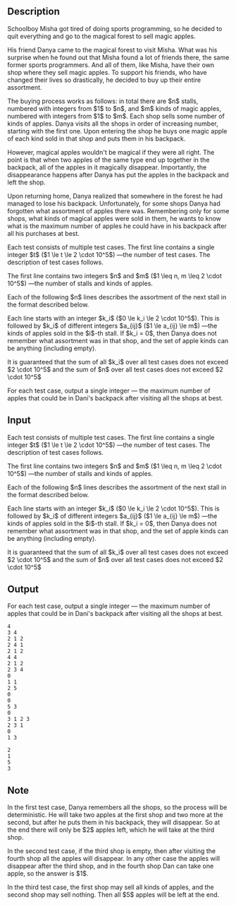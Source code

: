 ## Description

<div><p>Schoolboy Misha got tired of doing sports programming, so he decided to quit everything and go to the magical forest to sell magic apples.</p><p>His friend Danya came to the magical forest to visit Misha. What was his surprise when he found out that Misha found a lot of friends there, the same former sports programmers. And all of them, like Misha, have their own shop where they sell magic apples. To support his friends, who have changed their lives so drastically, he decided to buy up their entire assortment.</p><p>The buying process works as follows: in total there are $n$ stalls, numbered with integers from $1$ to $n$, and $m$ kinds of magic apples, numbered with integers from $1$ to $m$. Each shop sells some number of kinds of apples. Danya visits all the shops in order of increasing number, starting with the first one. Upon entering the shop he buys one magic apple of each kind sold in that shop and puts them in his backpack.</p><p>However, magical apples wouldn't be magical if they were all right. The point is that when two apples of the same type end up together in the backpack, all of the apples in it magically disappear. Importantly, the disappearance happens after Danya has put the apples in the backpack and left the shop.</p><p>Upon returning home, Danya realized that somewhere in the forest he had managed to lose his backpack. Unfortunately, for some shops Danya had forgotten what assortment of apples there was. Remembering only for some shops, what kinds of magical apples were sold in them, he wants to know what is the maximum number of apples he could have in his backpack after all his purchases at best.</p></div><div class="input-specification"><p>Each test consists of multiple test cases. The first line contains a single integer $t$ ($1 \le t \le 2 \cdot 10^5$)&nbsp;—the number of test cases. The description of test cases follows.</p><p>The first line contains two integers $n$ and $m$ ($1 \leq n, m \leq 2 \cdot 10^5$)&nbsp;—the number of stalls and kinds of apples.</p><p>Each of the following $n$ lines describes the assortment of the next stall in the format described below.</p><p>Each line starts with an integer $k_i$ ($0 \le k_i \le 2 \cdot 10^5$). This is followed by $k_i$ of different integers $a_{ij}$ ($1 \le a_{ij} \le m$)&nbsp;—the kinds of apples sold in the $i$-th stall. If $k_i = 0$, then Danya does not remember what assortment was in that shop, and the set of apple kinds can be anything (<span class="tex-font-style-bf">including empty</span>).</p><p>It is guaranteed that the sum of all $k_i$ over all test cases does not exceed $2 \cdot 10^5$ and the sum of $n$ over all test cases does not exceed $2 \cdot 10^5$</p></div><div class="output-specification"><p>For each test case, output a single integer&nbsp;— the maximum number of apples that could be in Dani's backpack after visiting all the shops at best.</p></div>

## Input

<p>Each test consists of multiple test cases. The first line contains a single integer $t$ ($1 \le t \le 2 \cdot 10^5$)&nbsp;—the number of test cases. The description of test cases follows.</p><p>The first line contains two integers $n$ and $m$ ($1 \leq n, m \leq 2 \cdot 10^5$)&nbsp;—the number of stalls and kinds of apples.</p><p>Each of the following $n$ lines describes the assortment of the next stall in the format described below.</p><p>Each line starts with an integer $k_i$ ($0 \le k_i \le 2 \cdot 10^5$). This is followed by $k_i$ of different integers $a_{ij}$ ($1 \le a_{ij} \le m$)&nbsp;—the kinds of apples sold in the $i$-th stall. If $k_i = 0$, then Danya does not remember what assortment was in that shop, and the set of apple kinds can be anything (<span class="tex-font-style-bf">including empty</span>).</p><p>It is guaranteed that the sum of all $k_i$ over all test cases does not exceed $2 \cdot 10^5$ and the sum of $n$ over all test cases does not exceed $2 \cdot 10^5$</p>

## Output

<p>For each test case, output a single integer&nbsp;— the maximum number of apples that could be in Dani's backpack after visiting all the shops at best.</p>





```input1|2,3,4,5,11,12,13
4
3 4
2 1 2
2 4 1
2 1 2
4 4
2 1 2
2 3 4
0
1 1
2 5
0
0
5 3
0
3 1 2 3
2 3 1
0
1 3
```




```output1
2
1
5
3
```



## Note

<p>In the first test case, Danya remembers all the shops, so the process will be deterministic. He will take two apples at the first shop and two more at the second, but after he puts them in his backpack, they will disappear. So at the end there will only be $2$ apples left, which he will take at the third shop.</p><p>In the second test case, if the third shop is empty, then after visiting the fourth shop all the apples will disappear. In any other case the apples will disappear after the third shop, and in the fourth shop Dan can take one apple, so the answer is $1$.</p><p>In the third test case, the first shop may sell all kinds of apples, and the second shop may sell nothing. Then all $5$ apples will be left at the end.</p>
